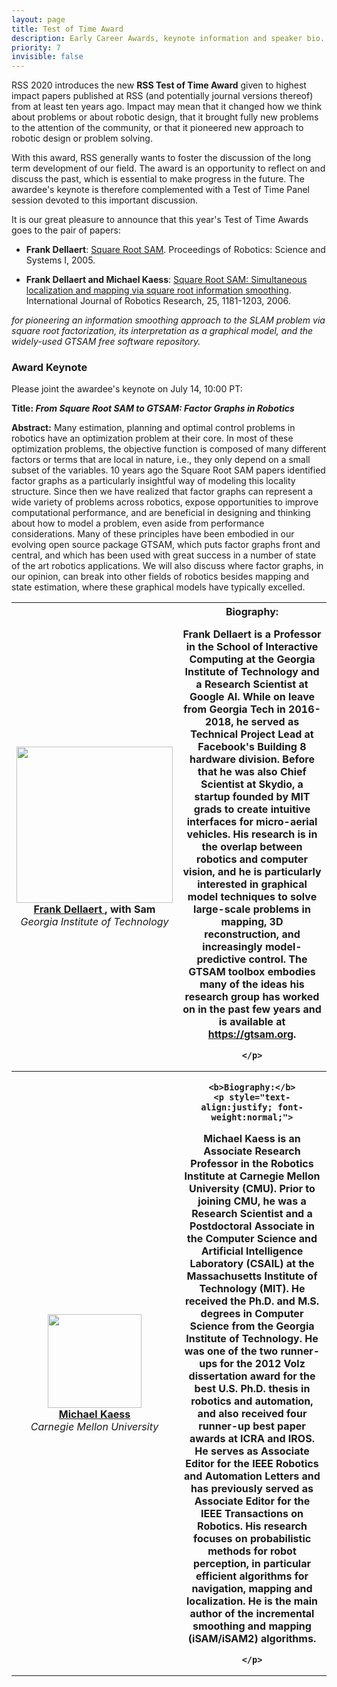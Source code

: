 ```yaml
---
layout: page
title: Test of Time Award
description: Early Career Awards, keynote information and speaker bio.
priority: 7
invisible: false
---
```


RSS 2020 introduces the new **RSS Test of Time Award** given to highest
impact papers published at RSS (and potentially journal versions
thereof) from at least ten years ago. Impact may mean that it changed
how we think about problems or about robotic design, that it brought
fully new problems to the attention of the community, or that it
pioneered new approach to robotic design or problem solving.

With this award, RSS generally wants to foster the discussion of the
long term development of our field. The award is an opportunity to
reflect on and discuss the past, which is essential to make progress in
the future. The awardee's keynote is therefore complemented with a
Test of Time Panel session devoted to this important discussion.


It is our great pleasure to announce that this year's Test of Time
Awards goes to the pair of papers:

* **Frank Dellaert**:  [Square  Root  SAM](http://www.roboticsproceedings.org/rss01/p24.html). Proceedings of Robotics: Science and Systems I, 2005.

* **Frank Dellaert and Michael Kaess**: [Square Root SAM: Simultaneous localization and mapping via square root information smoothing](https://doi.org/10.1177/0278364906072768). International Journal of Robotics Research, 25, 1181-1203, 2006.

*for pioneering an information smoothing approach to the SLAM problem via square root factorization, its interpretation as a graphical model, and the widely-used GTSAM free software repository.*


### Award Keynote

Please joint the awardee's keynote on July 14, 10:00 PT:

<b>Title: *From Square Root SAM to GTSAM: Factor Graphs in Robotics*</b>

**Abstract:** Many estimation, planning and optimal control problems
  in robotics have an optimization problem at their core. In most of
  these optimization problems, the objective function is composed of
  many different factors or terms that are local in nature, i.e., they
  only depend on a small subset of the variables. 10 years ago the
  Square Root SAM papers identified factor graphs as a particularly
  insightful way of modeling this locality structure. Since then we
  have realized that factor graphs can represent a wide variety of
  problems across robotics, expose opportunities to improve
  computational performance, and are beneficial in designing and
  thinking about how to model a problem, even aside from performance
  considerations. Many of these principles have been embodied in our
  evolving open source package GTSAM, which puts factor graphs front
  and central, and which has been used with great success in a number
  of state of the art robotics applications. We will also discuss
  where factor graphs, in our opinion, can break into other fields of
  robotics besides mapping and state estimation, where these graphical
  models have typically excelled.

<table class="table">

<tr>
<th style="text-align:center;">
	<img src="https://www.cc.gatech.edu/~dellaert/FrankDellaert/Frank_Dellaert/Frank_Dellaert_files/shapeimage_3.png" width = "250"/>
	<br>
	<a href="https://www.cc.gatech.edu/~dellaert">
		Frank Dellaert
	</a>, with Sam
	<br>
	<i><span style="font-weight:normal">Georgia Institute of Technology</span></i>
</th>
<th>
	<b>Biography:</b>
	<p style="text-align:justify; font-weight:normal;">

Frank Dellaert is a Professor in the School of Interactive Computing
at the Georgia Institute of Technology and a Research Scientist at
Google AI. While on leave from Georgia Tech in 2016-2018, he served as
Technical Project Lead at Facebook's Building 8 hardware
division. Before that he was also Chief Scientist at Skydio, a startup
founded by MIT grads to create intuitive interfaces for micro-aerial
vehicles. His research is in the overlap between robotics and computer
vision, and he is particularly interested in graphical model
techniques to solve large-scale problems in mapping, 3D
reconstruction, and increasingly model-predictive control. The GTSAM
toolbox embodies many of the ideas his research group has worked on in
the past few years and is available at https://gtsam.org.

	</p>
</th>
</tr>

<tr>
<th style="text-align:center;">
	<img src="https://www.cs.cmu.edu/~kaess/images/kaess.jpg" width="150"/>
	<br>
	<a href="https://www.cs.cmu.edu/~kaess/">
        Michael Kaess
	</a>
	<br>
	<i><span style="font-weight:normal">Carnegie Mellon University</span></i>
</th>
<th>

	<b>Biography:</b>
	<p style="text-align:justify; font-weight:normal;">

Michael Kaess is an Associate Research Professor in the Robotics
Institute at Carnegie Mellon University (CMU). Prior to joining CMU,
he was a Research Scientist and a Postdoctoral Associate in the
Computer Science and Artificial Intelligence Laboratory (CSAIL) at the
Massachusetts Institute of Technology (MIT). He received the Ph.D. and
M.S. degrees in Computer Science from the Georgia Institute of
Technology. He was one of the two runner-ups for the 2012 Volz
dissertation award for the best U.S. Ph.D. thesis in robotics and
automation, and also received four runner-up best paper awards at ICRA
and IROS. He serves as Associate Editor for the IEEE Robotics and
Automation Letters and has previously served as Associate Editor for
the IEEE Transactions on Robotics. His research focuses on
probabilistic methods for robot perception, in particular efficient
algorithms for navigation, mapping and localization. He is the main
author of the incremental smoothing and mapping (iSAM/iSAM2)
algorithms.

	</p>
</th>
</tr>

</table>




